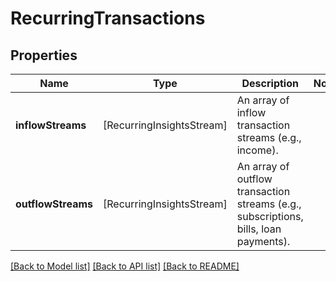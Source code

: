 # RecurringTransactions

## Properties
Name | Type | Description | Notes
------------ | ------------- | ------------- | -------------
**inflowStreams** | [RecurringInsightsStream] | An array of inflow transaction streams (e.g., income). | 
**outflowStreams** | [RecurringInsightsStream] | An array of outflow transaction streams (e.g., subscriptions, bills, loan payments). | 

[[Back to Model list]](../README.md#documentation-for-models) [[Back to API list]](../README.md#documentation-for-api-endpoints) [[Back to README]](../README.md)


